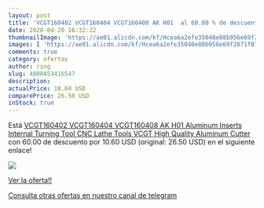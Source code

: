 ```yaml
---
layout: post
title: 'VCGT160402 VCGT160404 VCGT160408 AK H01  al 60.00 % de descuento'
date: 2020-04-20 16:32:22
thumbnailImage: 'https://ae01.alicdn.com/kf/Hcea6a2efe35040e08b956e69f2871f07c/VCGT160402-VCGT160404-VCGT160408-AK-H01-Aluminum-Inserts-Internal-Turning-Tool-CNC-Lathe-Tools-VCGT-High-Quality.jpg_350x350._SL200_.jpg'
images: [ 'https://ae01.alicdn.com/kf/Hcea6a2efe35040e08b956e69f2871f07c/VCGT160402-VCGT160404-VCGT160408-AK-H01-Aluminum-Inserts-Internal-Turning-Tool-CNC-Lathe-Tools-VCGT-High-Quality.jpg_350x350._SL200_.jpg' ]
comments: true
category: ofertas
author: ring
slug: 4000453416547
description:
actualPrice: 10.60 USD
comparePrice: 26.50 USD
inStock: true
---
```


Está [VCGT160402 VCGT160404 VCGT160408 AK H01 Aluminum Inserts Internal Turning Tool CNC Lathe Tools VCGT High Quality Aluminum Cutter](https://www.amazon.com/dp/4000453416547/?tag=redken08-20) con 60.00 de descuento por 10.60 USD (original: 26.50 USD) en el siguiente enlace!

[![](https://ae01.alicdn.com/kf/Hcea6a2efe35040e08b956e69f2871f07c/VCGT160402-VCGT160404-VCGT160408-AK-H01-Aluminum-Inserts-Internal-Turning-Tool-CNC-Lathe-Tools-VCGT-High-Quality.jpg_350x350._SL200_.jpg)](https://www.amazon.com/dp/4000453416547/?tag=redken08-20)

[Ver la oferta!!](https://www.amazon.com/dp/4000453416547/?tag=redken08-20)

[Consulta otras ofertas en nuestro canal de telegram](https://t.me/s/ofertas25)
